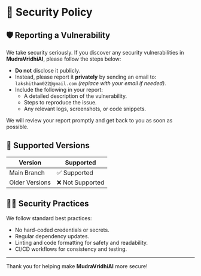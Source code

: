 # 🔐 Security Policy

## 🛡 Reporting a Vulnerability

We take security seriously. If you discover any security vulnerabilities in **MudraVridhiAI**, please follow the steps below:

- **Do not** disclose it publicly.
- Instead, please report it **privately** by sending an email to: `lakshitham022@gmail.com` *(replace with your email if needed)*.
- Include the following in your report:
  - A detailed description of the vulnerability.
  - Steps to reproduce the issue.
  - Any relevant logs, screenshots, or code snippets.

We will review your report promptly and get back to you as soon as possible.

## 🔐 Supported Versions

| Version        | Supported          |
|----------------|--------------------|
| Main Branch    | ✅ Supported        |
| Older Versions | ❌ Not Supported    |

## 🧑‍💻 Security Practices

We follow standard best practices:
- No hard-coded credentials or secrets.
- Regular dependency updates.
- Linting and code formatting for safety and readability.
- CI/CD workflows for consistency and testing.

---

Thank you for helping make **MudraVridhiAI** more secure!
